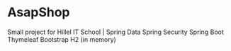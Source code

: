 # AsapShop
Small project for Hillel IT School | 
Spring Data
Spring Security
Spring Boot
Thymeleaf
Bootstrap
H2 (in memory)

